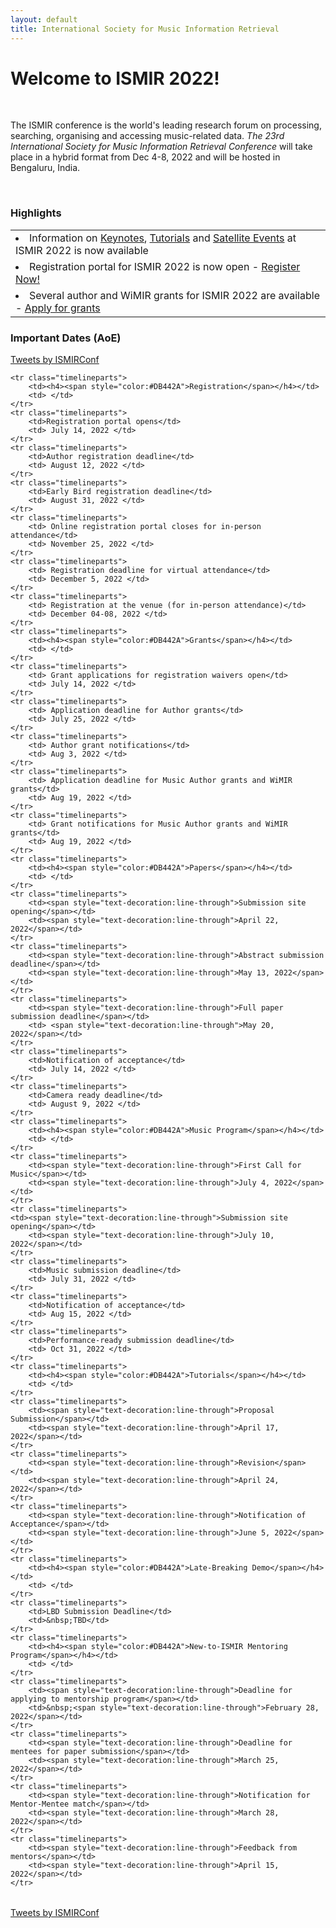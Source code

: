 ```yaml
---
layout: default
title: International Society for Music Information Retrieval
---
```

# Welcome to ISMIR 2022!

<br>
<p>The ISMIR conference is the world's leading research forum on processing, searching, organising and accessing music-related data. <em>The 23rd International Society for Music Information Retrieval Conference</em> will take place in a hybrid format from Dec 4-8, 2022 and will be hosted in Bengaluru, India.</p>
<br>

<h3>Highlights</h3>
<table class="scrolldown" rules=none>
		<tbody>
		<tr>
			<td><li data-stringify-indent="0" data-stringify-border="0">Information on <a href="[Keynotes](https://ismir2022.ismir.net/program/keynotes)">Keynotes</a>, <a href="[Tutorials](https://ismir2022.ismir.net/program/tutorials)">Tutorials</a> and <a href="[Satellite Events](https://ismir2022.ismir.net/program/satellites)">Satellite Events</a> at ISMIR 2022 is now available</li></td>
		</tr>
		<tr>
			<td><li data-stringify-indent="0" data-stringify-border="0">Registration portal for ISMIR 2022 is now open - <a href="[Register Now!](https://ismir2022.ismir.net/attend/registration)">Register Now!</a></li></td>
		</tr>
		<tr>
			<td><li data-stringify-indent="0" data-stringify-border="0">Several author and WiMIR grants for ISMIR 2022 are available - <a href="[here](https://ismir2022.ismir.net/attend/support)">Apply for grants</a></li></td>
		</tr>
		</tbody>
</table>


<h3>Important Dates (AoE)</h3>
<div class="fulltwitter"><a class="twitter-timeline" data-width="400" data-height="550" href="https://twitter.com/ISMIRConf?ref_src=twsrc%5Etfw">Tweets by ISMIRConf</a> <script async src="https://platform.twitter.com/widgets.js" charset="utf-8"></script></div>

<table class="timelinetable" rules=none>
    
    <tr class="timelineparts">
        <td><h4><span style="color:#DB442A">Registration</span></h4></td>
        <td> </td>
    </tr>
    <tr class="timelineparts">
        <td>Registration portal opens</td>
        <td> July 14, 2022 </td>
    </tr>
    <tr class="timelineparts">
        <td>Author registration deadline</td>
        <td> August 12, 2022 </td>
    </tr>
    <tr class="timelineparts">
        <td>Early Bird registration deadline</td>
        <td> August 31, 2022 </td>
    </tr>
    <tr class="timelineparts">
        <td> Online registration portal closes for in-person attendance</td>
        <td> November 25, 2022 </td>
    </tr>
    <tr class="timelineparts">
        <td> Registration deadline for virtual attendance</td>
        <td> December 5, 2022 </td>
    </tr>
    <tr class="timelineparts">
        <td> Registration at the venue (for in-person attendance)</td>
        <td> December 04-08, 2022 </td>
    </tr> 
    <tr class="timelineparts">
        <td><h4><span style="color:#DB442A">Grants</span></h4></td>
        <td> </td>
    </tr>
    <tr class="timelineparts">
        <td> Grant applications for registration waivers open</td>
        <td> July 14, 2022 </td>
    </tr>
    <tr class="timelineparts">
        <td> Application deadline for Author grants</td>
        <td> July 25, 2022 </td>
    </tr>
    <tr class="timelineparts">
        <td> Author grant notifications</td>
        <td> Aug 3, 2022 </td>
    </tr> 
    <tr class="timelineparts">
        <td> Application deadline for Music Author grants and WiMIR grants</td>
        <td> Aug 19, 2022 </td>
    </tr>
    <tr class="timelineparts">
        <td> Grant notifications for Music Author grants and WiMIR grants</td>
        <td> Aug 19, 2022 </td>
    </tr>
    <tr class="timelineparts">
        <td><h4><span style="color:#DB442A">Papers</span></h4></td>
        <td> </td>
    </tr>
    <tr class="timelineparts">
        <td><span style="text-decoration:line-through">Submission site opening</span></td>
        <td><span style="text-decoration:line-through">April 22, 2022</span></td>
    </tr>
    <tr class="timelineparts">
        <td><span style="text-decoration:line-through">Abstract submission deadline</span></td>
        <td><span style="text-decoration:line-through">May 13, 2022</span></td>
    </tr>
    <tr class="timelineparts">
        <td><span style="text-decoration:line-through">Full paper submission deadline</span></td>
        <td> <span style="text-decoration:line-through">May 20, 2022</span></td>
    </tr>
    <tr class="timelineparts">
        <td>Notification of acceptance</td>
        <td> July 14, 2022 </td>
    </tr>
    <tr class="timelineparts">
        <td>Camera ready deadline</td>
        <td> August 9, 2022 </td>
    </tr>
    <tr class="timelineparts">
        <td><h4><span style="color:#DB442A">Music Program</span></h4></td>
        <td> </td>
    </tr>
    <tr class="timelineparts">
        <td><span style="text-decoration:line-through">First Call for Music</span></td>
        <td><span style="text-decoration:line-through">July 4, 2022</span></td>
    </tr>
    <tr class="timelineparts">
	<td><span style="text-decoration:line-through">Submission site opening</span></td>
        <td><span style="text-decoration:line-through">July 10, 2022</span></td>
    </tr>
    <tr class="timelineparts">
        <td>Music submission deadline</td>
        <td> July 31, 2022 </td>
    </tr>
    <tr class="timelineparts">
        <td>Notification of acceptance</td>
        <td> Aug 15, 2022 </td>
    </tr>
    <tr class="timelineparts">
        <td>Performance-ready submission deadline</td>
        <td> Oct 31, 2022 </td>
    </tr>
    <tr class="timelineparts">
        <td><h4><span style="color:#DB442A">Tutorials</span></h4></td>
        <td> </td>
    </tr>
    <tr class="timelineparts">
        <td><span style="text-decoration:line-through">Proposal Submission</span></td>
        <td><span style="text-decoration:line-through">April 17, 2022</span></td>
    </tr>
    <tr class="timelineparts">
        <td><span style="text-decoration:line-through">Revision</span></td>
        <td><span style="text-decoration:line-through">April 24, 2022</span></td>
    </tr>
    <tr class="timelineparts">
        <td><span style="text-decoration:line-through">Notification of Acceptance</span></td>
        <td><span style="text-decoration:line-through">June 5, 2022</span></td>
    </tr>
    <tr class="timelineparts">
        <td><h4><span style="color:#DB442A">Late-Breaking Demo</span></h4></td>
        <td> </td>
    </tr>
    <tr class="timelineparts">
        <td>LBD Submission Deadline</td>
        <td>&nbsp;TBD</td>
    </tr>
    <tr class="timelineparts">
        <td><h4><span style="color:#DB442A">New-to-ISMIR Mentoring Program</span></h4></td>
        <td> </td>
    </tr>
    <tr class="timelineparts">
        <td><span style="text-decoration:line-through">Deadline for applying to mentorship program</span></td>
        <td>&nbsp;<span style="text-decoration:line-through">February 28, 2022</span></td>
    </tr>
    <tr class="timelineparts">
        <td><span style="text-decoration:line-through">Deadline for mentees for paper submission</span></td>
        <td><span style="text-decoration:line-through">March 25, 2022</span></td>
    </tr>
    <tr class="timelineparts">
        <td><span style="text-decoration:line-through">Notification for Mentor-Mentee match</span></td>
        <td><span style="text-decoration:line-through">March 28, 2022</span></td>
    </tr>
    <tr class="timelineparts">
        <td><span style="text-decoration:line-through">Feedback from mentors</span></td>
        <td><span style="text-decoration:line-through">April 15, 2022</span></td>
    </tr>
</table>

<div class="mobiletwitter"><a class="twitter-timeline" data-width="250" data-height="400" href="https://twitter.com/ISMIRConf?ref_src=twsrc%5Etfw">Tweets by ISMIRConf</a> <script async src="https://platform.twitter.com/widgets.js" charset="utf-8"></script></div>
<br>
<br>
